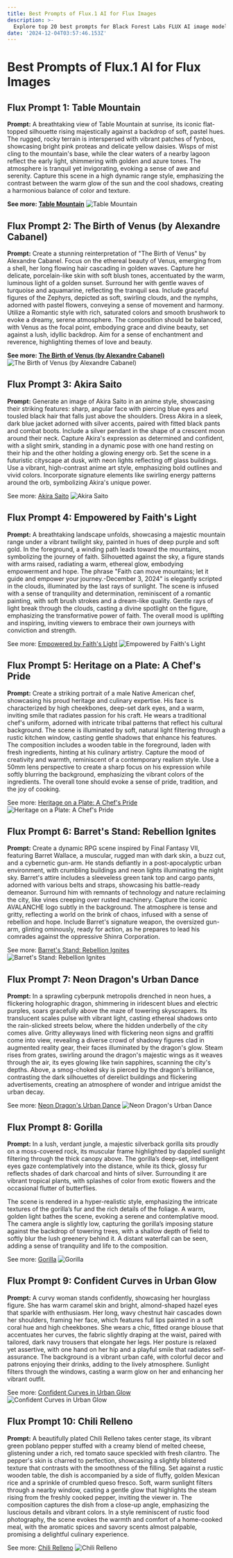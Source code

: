 ```yaml
---
title: Best Prompts of Flux.1 AI for Flux Images
description: >-
  Explore top 20 best prompts for Black Forest Labs FLUX AI image model. December 3, 2024
date: '2024-12-04T03:57:46.153Z'
---
```


# Best Prompts of Flux.1 AI for Flux Images

## Flux Prompt 1: Table Mountain

**Prompt:** A breathtaking view of Table Mountain at sunrise, its iconic flat-topped silhouette rising majestically against a backdrop of soft, pastel hues. The rugged, rocky terrain is interspersed with vibrant patches of fynbos, showcasing bright pink proteas and delicate yellow daisies. Wisps of mist cling to the mountain's base, while the clear waters of a nearby lagoon reflect the early light, shimmering with golden and azure tones. The atmosphere is tranquil yet invigorating, evoking a sense of awe and serenity. Capture this scene in a high dynamic range style, emphasizing the contrast between the warm glow of the sun and the cool shadows, creating a harmonious balance of color and texture.

**See more: [Table Mountain](https://fluxproweb.com/flux-ai/1863625473712844801)**
![Table Mountain](https://img.artiversehub.ai/online/2024/12/3/d8a0fbee-d467-4f26-af23-0d48b08f9997_0458122.jpeg)

## Flux Prompt 2: The Birth of Venus (by Alexandre Cabanel)

**Prompt:** Create a stunning reinterpretation of "The Birth of Venus" by Alexandre Cabanel. Focus on the ethereal beauty of Venus, emerging from a shell, her long flowing hair cascading in golden waves. Capture her delicate, porcelain-like skin with soft blush tones, accentuated by the warm, luminous light of a golden sunset. Surround her with gentle waves of turquoise and aquamarine, reflecting the tranquil sea. Include graceful figures of the Zephyrs, depicted as soft, swirling clouds, and the nymphs, adorned with pastel flowers, conveying a sense of movement and harmony. Utilize a Romantic style with rich, saturated colors and smooth brushwork to evoke a dreamy, serene atmosphere. The composition should be balanced, with Venus as the focal point, embodying grace and divine beauty, set against a lush, idyllic backdrop. Aim for a sense of enchantment and reverence, highlighting themes of love and beauty.

**See more: [The Birth of Venus (by Alexandre Cabanel)](https://fluxproweb.com/flux-ai/1863625538032496641)**
![The Birth of Venus (by Alexandre Cabanel)](https://img.artiversehub.ai/online/2024/12/3/b241de3e-586c-4553-9d45-c98fdd4482be_04524945.jpeg)

## Flux Prompt 3: Akira Saito

**Prompt:** Generate an image of Akira Saito in an anime style, showcasing their striking features: sharp, angular face with piercing blue eyes and tousled black hair that falls just above the shoulders. Dress Akira in a sleek, dark blue jacket adorned with silver accents, paired with fitted black pants and combat boots. Include a silver pendant in the shape of a crescent moon around their neck. Capture Akira's expression as determined and confident, with a slight smirk, standing in a dynamic pose with one hand resting on their hip and the other holding a glowing energy orb. Set the scene in a futuristic cityscape at dusk, with neon lights reflecting off glass buildings. Use a vibrant, high-contrast anime art style, emphasizing bold outlines and vivid colors. Incorporate signature elements like swirling energy patterns around the orb, symbolizing Akira's unique power.

See more: [Akira Saito](https://fluxproweb.com/flux-ai/1863625566625067010)
![Akira Saito](https://img.artiversehub.ai/online/2024/12/3/303b6987-1076-42bc-9530-d68aec2b77fe_04532804.png)

## Flux Prompt 4: Empowered by Faith's Light

**Prompt:** A breathtaking landscape unfolds, showcasing a majestic mountain range under a vibrant twilight sky, painted in hues of deep purple and soft gold. In the foreground, a winding path leads toward the mountains, symbolizing the journey of faith. Silhouetted against the sky, a figure stands with arms raised, radiating a warm, ethereal glow, embodying empowerment and hope. The phrase "Faith can move mountains; let it guide and empower your journey.-December 3, 2024" is elegantly scripted in the clouds, illuminated by the last rays of sunlight. The scene is infused with a sense of tranquility and determination, reminiscent of a romantic painting, with soft brush strokes and a dream-like quality. Gentle rays of light break through the clouds, casting a divine spotlight on the figure, emphasizing the transformative power of faith. The overall mood is uplifting and inspiring, inviting viewers to embrace their own journeys with conviction and strength.

See more: [Empowered by Faith's Light](https://fluxproweb.com/flux-ai/1863625625362100225)
![Empowered by Faith's Light](https://img.artiversehub.ai/online/2024/12/3/e0132524-1923-489b-bb5e-dd6046c8f3ff_04545769.jpeg)

## Flux Prompt 5: Heritage on a Plate: A Chef's Pride

**Prompt:** Create a striking portrait of a male Native American chef, showcasing his proud heritage and culinary expertise. His face is characterized by high cheekbones, deep-set dark eyes, and a warm, inviting smile that radiates passion for his craft. He wears a traditional chef's uniform, adorned with intricate tribal patterns that reflect his cultural background. The scene is illuminated by soft, natural light filtering through a rustic kitchen window, casting gentle shadows that enhance his features. The composition includes a wooden table in the foreground, laden with fresh ingredients, hinting at his culinary artistry. Capture the mood of creativity and warmth, reminiscent of a contemporary realism style. Use a 50mm lens perspective to create a sharp focus on his expression while softly blurring the background, emphasizing the vibrant colors of the ingredients. The overall tone should evoke a sense of pride, tradition, and the joy of cooking.

See more: [Heritage on a Plate: A Chef's Pride](https://fluxproweb.com/flux-ai/1863625710795878402)
![Heritage on a Plate: A Chef's Pride](https://img.artiversehub.ai/online/2024/12/3/1dd7cc9b-9353-48fe-bbc8-a155b958248a_0463316.png)

## Flux Prompt 6: Barret's Stand: Rebellion Ignites

**Prompt:** Create a dynamic RPG scene inspired by Final Fantasy VII, featuring Barret Wallace, a muscular, rugged man with dark skin, a buzz cut, and a cybernetic gun-arm. He stands defiantly in a post-apocalyptic urban environment, with crumbling buildings and neon lights illuminating the night sky. Barret's attire includes a sleeveless green tank top and cargo pants, adorned with various belts and straps, showcasing his battle-ready demeanor. Surround him with remnants of technology and nature reclaiming the city, like vines creeping over rusted machinery. Capture the iconic AVALANCHE logo subtly in the background. The atmosphere is tense and gritty, reflecting a world on the brink of chaos, infused with a sense of rebellion and hope. Include Barret's signature weapon, the oversized gun-arm, glinting ominously, ready for action, as he prepares to lead his comrades against the oppressive Shinra Corporation.

See more: [Barret's Stand: Rebellion Ignites](https://fluxproweb.com/flux-ai/1863625777523060738)
![Barret's Stand: Rebellion Ignites](https://img.artiversehub.ai/online/2024/12/3/fb0fd8e3-b9f8-4a5a-af0f-4b4d76b156ea_04618735.png)

## Flux Prompt 7: Neon Dragon's Urban Dance

**Prompt:** In a sprawling cyberpunk metropolis drenched in neon hues, a flickering holographic dragon, shimmering in iridescent blues and electric purples, soars gracefully above the maze of towering skyscrapers. Its translucent scales pulse with vibrant light, casting ethereal shadows onto the rain-slicked streets below, where the hidden underbelly of the city comes alive. Gritty alleyways lined with flickering neon signs and graffiti come into view, revealing a diverse crowd of shadowy figures clad in augmented reality gear, their faces illuminated by the dragon's glow. Steam rises from grates, swirling around the dragon's majestic wings as it weaves through the air, its eyes glowing like twin sapphires, scanning the city's depths. Above, a smog-choked sky is pierced by the dragon's brilliance, contrasting the dark silhouettes of derelict buildings and flickering advertisements, creating an atmosphere of wonder and intrigue amidst the urban decay.

See more: [Neon Dragon's Urban Dance](https://fluxproweb.com/flux-ai/1863625832774627329)
![Neon Dragon's Urban Dance](https://img.artiversehub.ai/online/2024/12/3/4efa2bd6-07ff-4906-ac89-3f963902b25d_04634756.jpeg)

## Flux Prompt 8: Gorilla

**Prompt:** In a lush, verdant jungle, a majestic silverback gorilla sits proudly on a moss-covered rock, its muscular frame highlighted by dappled sunlight filtering through the thick canopy above. The gorilla’s deep-set, intelligent eyes gaze contemplatively into the distance, while its thick, glossy fur reflects shades of dark charcoal and hints of silver. Surrounding it are vibrant tropical plants, with splashes of color from exotic flowers and the occasional flutter of butterflies.

The scene is rendered in a hyper-realistic style, emphasizing the intricate textures of the gorilla’s fur and the rich details of the foliage. A warm, golden light bathes the scene, evoking a serene and contemplative mood. The camera angle is slightly low, capturing the gorilla’s imposing stature against the backdrop of towering trees, with a shallow depth of field to softly blur the lush greenery behind it. A distant waterfall can be seen, adding a sense of tranquility and life to the composition.

See more: [Gorilla](https://fluxproweb.com/flux-ai/1863625892384075777)
![Gorilla](https://img.artiversehub.ai/online/2024/12/3/5c621941-b023-4565-b775-01db809840a7_04648132.png)

## Flux Prompt 9: Confident Curves in Urban Glow

**Prompt:** A curvy woman stands confidently, showcasing her hourglass figure. She has warm caramel skin and bright, almond-shaped hazel eyes that sparkle with enthusiasm. Her long, wavy chestnut hair cascades down her shoulders, framing her face, which features full lips painted in a soft coral hue and high cheekbones. She wears a chic, fitted orange blouse that accentuates her curves, the fabric slightly draping at the waist, paired with tailored, dark navy trousers that elongate her legs. Her posture is relaxed yet assertive, with one hand on her hip and a playful smile that radiates self-assurance. The background is a vibrant urban café, with colorful decor and patrons enjoying their drinks, adding to the lively atmosphere. Sunlight filters through the windows, casting a warm glow on her and enhancing her vibrant outfit.

See more: [Confident Curves in Urban Glow](https://fluxproweb.com/flux-ai/1863625947383984129)
![Confident Curves in Urban Glow](https://img.artiversehub.ai/online/2024/12/3/6543fc6f-7c85-4b91-a732-2b77766ca053_0472542.jpeg)

## Flux Prompt 10: Chili Relleno

**Prompt:** A beautifully plated Chili Relleno takes center stage, its vibrant green poblano pepper stuffed with a creamy blend of melted cheese, glistening under a rich, red tomato sauce speckled with fresh cilantro. The pepper's skin is charred to perfection, showcasing a slightly blistered texture that contrasts with the smoothness of the filling. Set against a rustic wooden table, the dish is accompanied by a side of fluffy, golden Mexican rice and a sprinkle of crumbled queso fresco. Soft, warm sunlight filters through a nearby window, casting a gentle glow that highlights the steam rising from the freshly cooked pepper, inviting the viewer in. The composition captures the dish from a close-up angle, emphasizing the luscious details and vibrant colors. In a style reminiscent of rustic food photography, the scene evokes the warmth and comfort of a home-cooked meal, with the aromatic spices and savory scents almost palpable, promising a delightful culinary experience.

See more: [Chili Relleno](https://fluxproweb.com/flux-ai/1863625998118285313)
![Chili Relleno](https://img.artiversehub.ai/online/2024/12/3/459db4e1-433a-4286-bc7f-84f5d8156b9d_0471387.png)